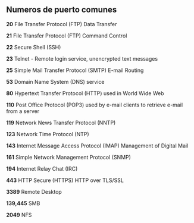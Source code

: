 ## Numeros de puerto comunes

**20**
File Transfer Protocol (FTP) Data Transfer

**21**
File Transfer Protocol (FTP) Command Control

**22**
Secure Shell (SSH)

**23**
Telnet - Remote login service, unencrypted text messages

**25**
Simple Mail Transfer Protocol (SMTP) E-mail Routing

**53**
Domain Name System (DNS) service

**80**
Hypertext Transfer Protocol (HTTP) used in World Wide Web

**110**
Post Office Protocol (POP3) used by e-mail clients to retrieve e-mail from a server

**119**
Network News Transfer Protocol (NNTP)

**123**
Network Time Protocol (NTP)

**143**
Internet Message Access Protocol (IMAP) Management of Digital Mail

**161**
Simple Network Management Protocol (SNMP)

**194**
Internet Relay Chat (IRC)

**443**
HTTP Secure (HTTPS) HTTP over TLS/SSL

**3389**
Remote Desktop

**139,445**
SMB

**2049**
NFS